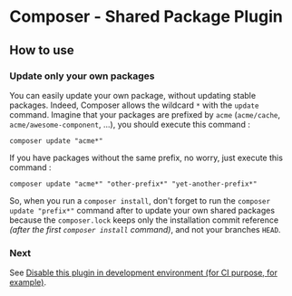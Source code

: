 # Composer - Shared Package Plugin

## How to use

### Update only your own packages

You can easily update your own package, without updating stable packages. Indeed, Composer allows the wildcard `*` with the `update` command. Imagine that your packages are prefixed by `acme` (`acme/cache`, `acme/awesome-component`, ...), you should execute this command :

`composer update "acme*"`

If you have packages without the same prefix, no worry, just execute this command :

`composer update "acme*" "other-prefix*" "yet-another-prefix*"`

So, when you run a `composer install`, don't forget to run the `composer update "prefix*"` command  after to update your own shared packages because the `composer.lock` keeps only the installation commit reference *(after the first `composer install` command)*, and not your branches `HEAD`.

### Next

See [Disable this plugin in development environment (for CI purpose, for example)](./disable-this-plugin-in-development-environment.md).

